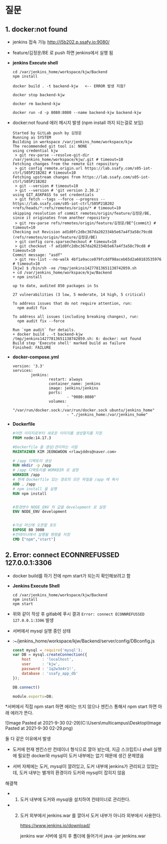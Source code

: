 # 질문



## 1. docker:not found

- jenkins 접속 가능 http://j5b202.p.ssafy.io:9080/

- feature/김정운/BE 로 push 하면 jenkins에서 실행 됨

- **jenkins Execute shell**

  ```
  cd /var/jenkins_home/workspace/kjw/Backend
  npm install
  
  docker build . -t backend-kjw   <-- ERROR 발생 지점?
  
  docker stop backend-kjw
  
  docker rm backend-kjw
  
  docker run -d -p 8080:8080 --name backend-kjw backend-kjw
  ```

- docker:not found 에러 메시지 발생 (npm install 까지 되는걸로 보임)

  ```
  Started by GitLab push by 김정운
  Running as SYSTEM
  Building in workspace /var/jenkins_home/workspace/kjw
  The recommended git tool is: NONE
  using credential kjw
   > git rev-parse --resolve-git-dir /var/jenkins_home/workspace/kjw/.git # timeout=10
  Fetching changes from the remote Git repository
   > git config remote.origin.url https://lab.ssafy.com/s05-iot-ctrl/S05P21B202 # timeout=10
  Fetching upstream changes from https://lab.ssafy.com/s05-iot-ctrl/S05P21B202
   > git --version # timeout=10
   > git --version # 'git version 2.30.2'
  using GIT_ASKPASS to set credentials 
   > git fetch --tags --force --progress -- https://lab.ssafy.com/s05-iot-ctrl/S05P21B202 +refs/heads/*:refs/remotes/origin/* # timeout=10
  skipping resolution of commit remotes/origin/feature/김정운/BE, since it originates from another repository
   > git rev-parse refs/remotes/origin/feature/김정운/BE^{commit} # timeout=10
  Checking out Revision ad1d0fc2dbc367da202334b5e67a4f3a58c79cd8 (refs/remotes/origin/feature/김정운/BE)
   > git config core.sparsecheckout # timeout=10
   > git checkout -f ad1d0fc2dbc367da202334b5e67a4f3a58c79cd8 # timeout=10
  Commit message: "asdf"
   > git rev-list --no-walk 4bf1a9acce079fcddf98aceb65d2a60183535976 # timeout=10
  [kjw] $ /bin/sh -xe /tmp/jenkins14277813651138742059.sh
  + cd /var/jenkins_home/workspace/kjw/Backend
  + npm install
  
  up to date, audited 850 packages in 5s
  
  27 vulnerabilities (3 low, 5 moderate, 14 high, 5 critical)
  
  To address issues that do not require attention, run:
    npm audit fix
  
  To address all issues (including breaking changes), run:
    npm audit fix --force
  
  Run `npm audit` for details.
  + docker build . -t backend-kjw
  /tmp/jenkins14277813651138742059.sh: 6: docker: not found
  Build step 'Execute shell' marked build as failure
  Finished: FAILURE
  ```

- **docker-compose.yml**

  ```
  version: '3.3'
  services:
          jenkins:
                  restart: always
                  container_name: jenkins
                  image: jenkins/jenkins
                  ports:
                          - "9080:8080"
                  volumes:
                          - "/var/run/docker.sock:/var/run/docker.sock ubuntu/jenkins_home"
                          - "./jenkins_home:/var/jenkins_home"
  
  ```

- **Dockerfile**

  ```dockerfile
  #어떤 이미지로부터 새로운 이미지를 생성할지를 지정
  FROM node:14.17.3
  
  #Dockerfile 을 생성/관리하는 사람
  MAINTAINER KIM JEONGWOON <rlawjddns@naver.com>
  
  # /app 디렉토리 생성
  RUN mkdir -p /app
  # /app 디렉토리를 WORKDIR 로 설정
  WORKDIR /app
  # 현재 Dockerfile 있는 경로의 모든 파일을 /app 에 복사
  ADD . /app
  # npm install 을 실행
  RUN npm install
  
  
  #환경변수 NODE_ENV 의 값을 development 로 설정
  ENV NODE_ENV development
  
  
  #가상 머신에 오픈할 포트
  EXPOSE 80 3000
  #컨테이너에서 실행될 명령을 지정
  CMD ["npm","start"]
  ```

  




## 2. Error: connect ECONNREFUSSED 127.0.0.1:3306

- docker build를 하기 전에 npm start가 되는지 확인해보려고 함

- **Jenkins Execute Shell**

  ```
  cd /var/jenkins_home/workspace/kjw/Backend
  npm install
  npm start
  ```

- 위와 같이 작성 후 gitlab에 푸시 결과 `Error: connect ECONNREFUSSED 127.0.0.1:3306` 발생

- 서버에서 mysql 실행 중인 상태

- :~/jenkins_home/workspace/kjw/Backend/server/config/DBconfig.js

  ```js
  const mysql = require('mysql');
  var DB = mysql.createConnection({
      host     : 'localhost',
      user     : 'kjw',
      password : '1q2w3e4r1!',
      database : 'ssafy_app_db'
  });
  
  DB.connect()
  
  module.exports=DB;
  ```



*서버에서 직접 npm start 하면 에러는 뜨지 않으나 젠킨스 통해서 npm start 하면 아래 에러가 뜬다.

![Image Pasted at 2021-9-30 02-29](C:\Users\multicampus\Desktop\Image Pasted at 2021-9-30 02-29.png)







둘 다 같은 이유에서 발생

- 도커에 현재 젠킨스만 컨테이너 형식으로 깔아 놨는데, 지금 스크립트나 shell 실행에 필요한 docker와 mysql이 도커 내부에는 없기 때문에 생긴 문제였음

- 서버 자체에는 도커, mysql이 깔려있고, 도커 내부에 jenkins가 관리되고 있었는데, 도커 내부는 별개의 환경이라 도커와 mysql이 잡히지 않음

해결책

- 1. 도커 내부에 도커와 mysql을 설치하여 컨테이너로 관리한다.

- 2. 도커 외부에서 jenkins.war 를 깔아서 도커 내부가 아니라 외부에서 사용한다.

     https://www.jenkins.io/download/

     jenkins war 서버에 설치 후 폴더에 들어가서 java -jar jenkins.war


